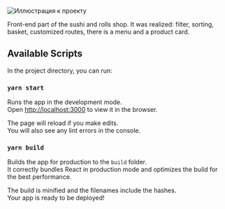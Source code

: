 ![Иллюстрация к проекту](https://github.com/uCryNet/sushiShop/raw/master/Screenshot_20200826_204911.png)


Front-end part of the sushi and rolls shop. It was realized: filter, sorting, basket, customized routes, there is a menu and a product card.

## Available Scripts

In the project directory, you can run:

### `yarn start`

Runs the app in the development mode.<br />
Open [http://localhost:3000](http://localhost:3000) to view it in the browser.

The page will reload if you make edits.<br />
You will also see any lint errors in the console.

### `yarn build`

Builds the app for production to the `build` folder.<br />
It correctly bundles React in production mode and optimizes the build for the best performance.

The build is minified and the filenames include the hashes.<br />
Your app is ready to be deployed!
